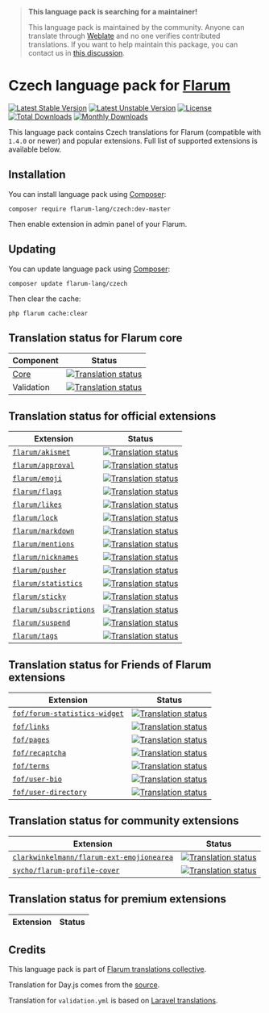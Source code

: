 > **This language pack is searching for a maintainer!**
>
> This language pack is maintained by the community. Anyone can translate through [Weblate](https://weblate.rob006.net/languages/cs/flarum/) and no one verifies contributed translations. If you want to help maintain this package, you can contact us in [this discussion](https://discuss.flarum.org/d/27519-the-flarum-language-project).

# Czech language pack for [Flarum](https://flarum.org/)

[![Latest Stable Version](https://img.shields.io/packagist/v/flarum-lang/czech?color=success&label=stable)](https://packagist.org/packages/flarum-lang/czech) 
[![Latest Unstable Version](https://img.shields.io/packagist/v/flarum-lang/czech?include_prereleases&label=unstable)](https://packagist.org/packages/flarum-lang/czech) 
[![License](https://img.shields.io/packagist/l/flarum-lang/czech)](https://packagist.org/packages/flarum-lang/czech) 
[![Total Downloads](https://img.shields.io/packagist/dt/flarum-lang/czech)](https://packagist.org/packages/flarum-lang/czech/stats) 
[![Monthly Downloads](https://img.shields.io/packagist/dm/flarum-lang/czech)](https://packagist.org/packages/flarum-lang/czech/stats) 

This language pack contains Czech translations for Flarum (compatible with `1.4.0` or newer) and popular extensions. Full list of supported extensions is available below.


## Installation

You can install language pack using [Composer](https://getcomposer.org/):

```console
composer require flarum-lang/czech:dev-master
```

Then enable extension in admin panel of your Flarum.


## Updating

You can update language pack using [Composer](https://getcomposer.org/):

```console
composer update flarum-lang/czech
```

Then clear the cache:

```console
php flarum cache:clear
```


## Translation status for Flarum core

| Component | Status |
| --- | --- |
| [Core](https://github.com/flarum/flarum-core) | [![Translation status](https://weblate.rob006.net/widgets/flarum/cs/core/svg-badge.svg)](https://weblate.rob006.net/projects/flarum/core/cs/) |
| Validation | [![Translation status](https://weblate.rob006.net/widgets/flarum/cs/validation/svg-badge.svg)](https://weblate.rob006.net/projects/flarum/validation/cs/) |


## Translation status for official extensions

<!-- flarum-extensions-list-start -->

| Extension | Status |
| --- | --- |
| [`flarum/akismet`](https://github.com/flarum/akismet) | [![Translation status](https://weblate.rob006.net/widgets/flarum/cs/flarum-akismet/svg-badge.svg)](https://weblate.rob006.net/projects/flarum/flarum-akismet/cs/) |
| [`flarum/approval`](https://github.com/flarum/approval) | [![Translation status](https://weblate.rob006.net/widgets/flarum/cs/flarum-approval/svg-badge.svg)](https://weblate.rob006.net/projects/flarum/flarum-approval/cs/) |
| [`flarum/emoji`](https://github.com/flarum/emoji) | [![Translation status](https://weblate.rob006.net/widgets/flarum/cs/flarum-emoji/svg-badge.svg)](https://weblate.rob006.net/projects/flarum/flarum-emoji/cs/) |
| [`flarum/flags`](https://github.com/flarum/flags) | [![Translation status](https://weblate.rob006.net/widgets/flarum/cs/flarum-flags/svg-badge.svg)](https://weblate.rob006.net/projects/flarum/flarum-flags/cs/) |
| [`flarum/likes`](https://github.com/flarum/likes) | [![Translation status](https://weblate.rob006.net/widgets/flarum/cs/flarum-likes/svg-badge.svg)](https://weblate.rob006.net/projects/flarum/flarum-likes/cs/) |
| [`flarum/lock`](https://github.com/flarum/lock) | [![Translation status](https://weblate.rob006.net/widgets/flarum/cs/flarum-lock/svg-badge.svg)](https://weblate.rob006.net/projects/flarum/flarum-lock/cs/) |
| [`flarum/markdown`](https://github.com/flarum/markdown) | [![Translation status](https://weblate.rob006.net/widgets/flarum/cs/flarum-markdown/svg-badge.svg)](https://weblate.rob006.net/projects/flarum/flarum-markdown/cs/) |
| [`flarum/mentions`](https://github.com/flarum/mentions) | [![Translation status](https://weblate.rob006.net/widgets/flarum/cs/flarum-mentions/svg-badge.svg)](https://weblate.rob006.net/projects/flarum/flarum-mentions/cs/) |
| [`flarum/nicknames`](https://github.com/flarum/nicknames) | [![Translation status](https://weblate.rob006.net/widgets/flarum/cs/flarum-nicknames/svg-badge.svg)](https://weblate.rob006.net/projects/flarum/flarum-nicknames/cs/) |
| [`flarum/pusher`](https://github.com/flarum/pusher) | [![Translation status](https://weblate.rob006.net/widgets/flarum/cs/flarum-pusher/svg-badge.svg)](https://weblate.rob006.net/projects/flarum/flarum-pusher/cs/) |
| [`flarum/statistics`](https://github.com/flarum/statistics) | [![Translation status](https://weblate.rob006.net/widgets/flarum/cs/flarum-statistics/svg-badge.svg)](https://weblate.rob006.net/projects/flarum/flarum-statistics/cs/) |
| [`flarum/sticky`](https://github.com/flarum/sticky) | [![Translation status](https://weblate.rob006.net/widgets/flarum/cs/flarum-sticky/svg-badge.svg)](https://weblate.rob006.net/projects/flarum/flarum-sticky/cs/) |
| [`flarum/subscriptions`](https://github.com/flarum/subscriptions) | [![Translation status](https://weblate.rob006.net/widgets/flarum/cs/flarum-subscriptions/svg-badge.svg)](https://weblate.rob006.net/projects/flarum/flarum-subscriptions/cs/) |
| [`flarum/suspend`](https://github.com/flarum/suspend) | [![Translation status](https://weblate.rob006.net/widgets/flarum/cs/flarum-suspend/svg-badge.svg)](https://weblate.rob006.net/projects/flarum/flarum-suspend/cs/) |
| [`flarum/tags`](https://github.com/flarum/tags) | [![Translation status](https://weblate.rob006.net/widgets/flarum/cs/flarum-tags/svg-badge.svg)](https://weblate.rob006.net/projects/flarum/flarum-tags/cs/) |

<!-- flarum-extensions-list-stop -->


## Translation status for Friends of Flarum extensions

<!-- fof-extensions-list-start -->

| Extension | Status |
| --- | --- |
| [`fof/forum-statistics-widget`](https://github.com/FriendsOfFlarum/forum-statistics-widget) | [![Translation status](https://weblate.rob006.net/widgets/flarum/cs/fof-forum-statistics-widget/svg-badge.svg)](https://weblate.rob006.net/projects/flarum/fof-forum-statistics-widget/cs/) |
| [`fof/links`](https://github.com/FriendsOfFlarum/links) | [![Translation status](https://weblate.rob006.net/widgets/flarum/cs/fof-links/svg-badge.svg)](https://weblate.rob006.net/projects/flarum/fof-links/cs/) |
| [`fof/pages`](https://github.com/FriendsOfFlarum/pages) | [![Translation status](https://weblate.rob006.net/widgets/flarum/cs/fof-pages/svg-badge.svg)](https://weblate.rob006.net/projects/flarum/fof-pages/cs/) |
| [`fof/recaptcha`](https://github.com/FriendsOfFlarum/recaptcha) | [![Translation status](https://weblate.rob006.net/widgets/flarum/cs/fof-recaptcha/svg-badge.svg)](https://weblate.rob006.net/projects/flarum/fof-recaptcha/cs/) |
| [`fof/terms`](https://github.com/FriendsOfFlarum/terms) | [![Translation status](https://weblate.rob006.net/widgets/flarum/cs/fof-terms/svg-badge.svg)](https://weblate.rob006.net/projects/flarum/fof-terms/cs/) |
| [`fof/user-bio`](https://github.com/FriendsOfFlarum/user-bio) | [![Translation status](https://weblate.rob006.net/widgets/flarum/cs/fof-user-bio/svg-badge.svg)](https://weblate.rob006.net/projects/flarum/fof-user-bio/cs/) |
| [`fof/user-directory`](https://github.com/FriendsOfFlarum/user-directory) | [![Translation status](https://weblate.rob006.net/widgets/flarum/cs/fof-user-directory/svg-badge.svg)](https://weblate.rob006.net/projects/flarum/fof-user-directory/cs/) |

<!-- fof-extensions-list-stop -->


## Translation status for community extensions

<!-- various-extensions-list-start -->

| Extension | Status |
| --- | --- |
| [`clarkwinkelmann/flarum-ext-emojionearea`](https://github.com/clarkwinkelmann/flarum-ext-emojionearea) | [![Translation status](https://weblate.rob006.net/widgets/flarum/cs/clarkwinkelmann-emojionearea/svg-badge.svg)](https://weblate.rob006.net/projects/flarum/clarkwinkelmann-emojionearea/cs/) |
| [`sycho/flarum-profile-cover`](https://github.com/SychO9/flarum-profile-cover) | [![Translation status](https://weblate.rob006.net/widgets/flarum/cs/sycho-profile-cover/svg-badge.svg)](https://weblate.rob006.net/projects/flarum/sycho-profile-cover/cs/) |

<!-- various-extensions-list-stop -->


## Translation status for premium extensions

<!-- premium-extensions-list-start -->

| Extension | Status |
| --- | --- |

<!-- premium-extensions-list-stop -->


## Credits

This language pack is part of [Flarum translations collective](https://github.com/rob006-software/flarum-translations).

Translation for Day.js comes from the [source](https://github.com/iamkun/dayjs/blob/v1.10.4/src/locale/cs.js).

Translation for `validation.yml` is based on [Laravel translations](https://github.com/Laravel-Lang/lang/blob/8.1.3/src/cs/validation.php).
